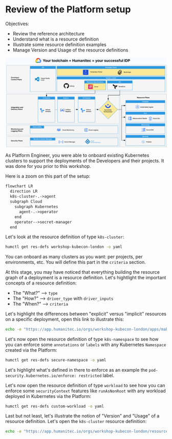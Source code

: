 # Review of the Platform setup

Objectives:
- Review the reference architecture
- Understand what is a resource definition
- Illustrate some resource definition examples
- Manage Version and Usage of the resource definitions

![alt text](images/image-13.png)

As Platform Engineer, you were able to onboard existing Kubernetes clusters to support the deployments of the Developers and their projects. It was done for you prior to this workshop.

Here is a zoom on this part of the setup:
```mermaid
flowchart LR
  direction LR
  k8s-cluster-.->agent
  subgraph Cloud
    subgraph Kubernetes
      agent-.->operator
    end
    operator-->secret-manager
  end
```

Let's look at the resource definition of type `k8s-cluster`:
```bash
humctl get res-defs workshop-kubecon-london -o yaml
```

You can onboard as many clusters as you want: per projects, per environments, etc. You will define this part in the `criteria` section.

At this stage, you may have noticed that everything building the resource graph of a deployment is a resource definition. Let's hightlight the important concepts of a resource definition:
- The "What?" --> `type`
- The "How?" --> `driver_type` with `driver_inputs`
- The "When?" --> `criteria`

Let's highlight the differences between "explicit" versus "implicit" resources on a specific deployment, open this link to illustrate this:
```bash
echo -e "https://app.humanitec.io/orgs/workshop-kubecon-london/apps/mabenoit-podinfo/envs/development/status"
```

Let's now open the resource definition of type `k8s-namespace` to see how you can enforce some `annotations` or `labels` with any Kubernetes `Namespace` created via the Platform:
```bash
humctl get res-defs secure-namespace -o yaml
```

Let's highlight what's defined in there to enforce as an example the `pod-security.kubernetes.io/enforce: restricted` label.

Let's now open the resource definition of type `workload` to see how you can enforce some `securityContext` features like `runAsNonRoot` with any workload deployed in Kubernetes via the Platform:
```bash
humctl get res-defs custom-workload -o yaml
```

Last but not least, let's illustrate the notion of "Version" and "Usage" of a resource definition. Let's open the `k8s-cluster` resource definition:
```bash
echo -e "https://app.humanitec.io/orgs/workshop-kubecon-london/resources/definitions/workshop-kubecon-london/usage"
```